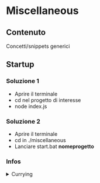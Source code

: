 # Miscellaneous

## Contenuto

Concetti/snippets generici

## Startup

### Soluzione 1

* Aprire il terminale
* cd nel progetto di interesse
* node index.js

### Soluzione 2

* Aprire il terminale
* cd in ./miscellaneous
* Lanciare start.bat __nomeprogetto__


### Infos

<details>
    <summary>Currying</summary>
        <p>Decomporre una funzione di arietà <i>n</i> in un sequenza di <i>n</n> funzioni.</p>
</details>